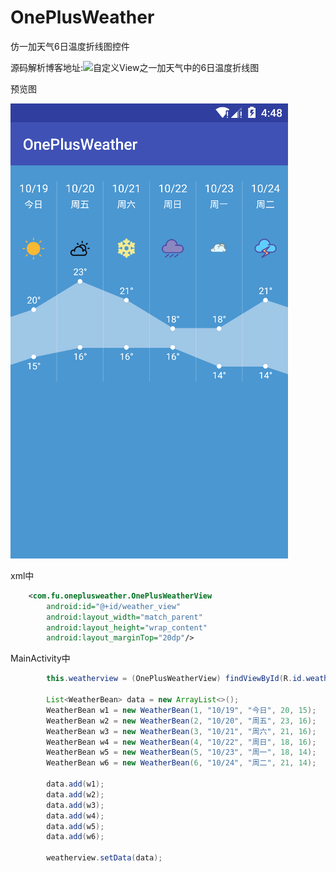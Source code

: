 # OnePlusWeather

仿一加天气6日温度折线图控件

源码解析博客地址:![自定义View之一加天气中的6日温度折线图](http://blog.csdn.net/fu908323236/article/details/78287030)

预览图

![预览图](https://github.com/qq908323236/OnePlusWeather/blob/master/image/pre_img.png)

xml中

```XML
    <com.fu.oneplusweather.OnePlusWeatherView
        android:id="@+id/weather_view"
        android:layout_width="match_parent"
        android:layout_height="wrap_content"
        android:layout_marginTop="20dp"/>
```

MainActivity中
```Java
        this.weatherview = (OnePlusWeatherView) findViewById(R.id.weather_view);
        
        List<WeatherBean> data = new ArrayList<>();
        WeatherBean w1 = new WeatherBean(1, "10/19", "今日", 20, 15);
        WeatherBean w2 = new WeatherBean(2, "10/20", "周五", 23, 16);
        WeatherBean w3 = new WeatherBean(3, "10/21", "周六", 21, 16);
        WeatherBean w4 = new WeatherBean(4, "10/22", "周日", 18, 16);
        WeatherBean w5 = new WeatherBean(5, "10/23", "周一", 18, 14);
        WeatherBean w6 = new WeatherBean(6, "10/24", "周二", 21, 14);

        data.add(w1);
        data.add(w2);
        data.add(w3);
        data.add(w4);
        data.add(w5);
        data.add(w6);

        weatherview.setData(data);
```
